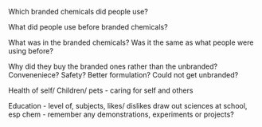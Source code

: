 Which branded chemicals did people use? What did people use before branded chemicals? What was in the branded chemicals? Was it the same as what people were using before? Why did they buy the branded ones rather than the unbranded? Conveneniece? Safety? Better formulation? Could not get unbranded?

Health of self/ Children/ pets  - caring for self and others

Education - level of, subjects, likes/ dislikes
		draw out sciences at school, esp chem - remember any demonstrations, experiments or projects?